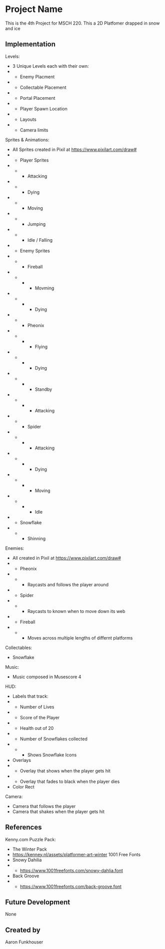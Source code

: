 # Project Name
This is the 4th Project for MSCH 220. 
This a 2D Platfomer drapped in snow and ice


## Implementation
Levels:
- 3 Unique Levels each with their own:
- - Enemy Placment
- - Collectable Placement
- - Portal Placement
- - Player Spawn Location
- - Layouts
- - Camera limits

Sprites & Animations:
- All Sprites created in Pixil at https://www.pixilart.com/draw#
- - Player Sprites
- - - Attacking 
- - - Dying 
- - - Moving 
- - - Jumping
- - - Idle / Falling
- - Enemy Sprites
- - - Fireball 
- - - - Movming
- - - - Dying
- - - Pheonix
- - - - Flying
- - - - Dying
- - - - Standby
- - - - Attacking
- - - Spider
- - - - Attacking
- - - - Dying
- - - - Moving
- - - - Idle
- - Snowflake
- - - Shinning

Enemies: 
- All created in Pixil at https://www.pixilart.com/draw#
- - Pheonix
- - - Raycasts and follows the player around
- - Spider
- - - Raycasts to known when to move down its web
- - Fireball
- - - Moves across multiple lengths of differnt platforms

Collectables:
- Snowflake

Music:
- Music composed in Musescore 4

HUD:
- Labels that track: 
- - Number of Lives
- - Score of the Player
- - Health out of 20
- - Number of Snowflakes collected
- - - Shows Snowflake Icons
- Overlays
- - Overlay that shows when the player gets hit
- - Overlay that fades to black when the player dies
- Color Rect

Camera:
- Camera that follows the player
- Camera that shakes when the player gets hit


## References
Kenny.com Puzzle Pack:
- The Winter Pack
- https://kenney.nl/assets/platformer-art-winter
1001 Free Fonts
- Snowy Dahilia
- - https://www.1001freefonts.com/snowy-dahlia.font
- Back Groove
- - https://www.1001freefonts.com/back-groove.font


## Future Development
None


## Created by
Aaron Funkhouser
